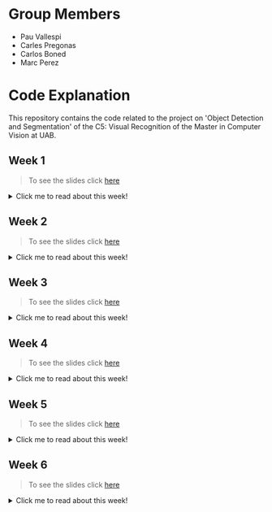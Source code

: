 # Group Members
- Pau Vallespi
- Carles Pregonas
- Carlos Boned
- Marc Perez

# Code Explanation
This repository contains the code related to the project on 'Object Detection and Segmentation' of the C5: Visual Recognition of the Master in Computer Vision at UAB.

## Week 1
>To see the slides click [here](https://docs.google.com/presentation/d/1CoujhU4kM0HRyDuOHyaCCPdV8Ej7_X9nboHhPHJPP5E/edit?usp=sharing)  

<details>
  <summary>Click me to read about this week!</summary>

### Instructions
To run the training process, follow these steps:

1. **Set Up Environment:**
   - Make sure you have all the necessary dependencies installed. You can check the requirements in the project's `requirements.txt` file.
   - Ensure that you have access to the MCV server or set up the environment locally.

2. **Clone the Repository:**
```bash 
git clone https://github.com/marcps8/MCV-C5-G1.git
```

3. **Install requirements** 
```bash
pip install -r requirements.txt
```

4. **Run the code**
```bash
usage: model_normal.py [-h] [--load-model] [--save-plots]

optional arguments:
  -h, --help    show this help message and exit
  --load-model  Loads model from path specified in code.
  --save-plots  Stores plots to paths specified in code.
```
There are two arguments that can be used, `load-model` and `save-plots`. The first one loads the model from a specified path in the code whereas the second stores the plots in `jpg` files to the paths in the code.

</details>


## Week 2

>To see the slides click [here](https://docs.google.com/presentation/d/10djQgyC_lXfmIj28mknT_SJXyfd-LtPIwiabJMvIgsA/edit#slide=id.g2bed5711158_1_7) 

<details>
  <summary>Click me to read about this week!</summary>

### Instructions

To run the evaluation process for object detection models, follow these steps:

1. **Set Up Environment:**
   - Ensure that you have all the necessary dependencies installed. You can check the requirements in the project's `requirements.txt` file.
   - Make sure you have access to the MCV server or set up the environment locally.

2. **Clone the Repository:**
   ```bash 
   git clone https://github.com/marcps8/MCV-C5-G1.git
3. **Install requirements** 
```bash
pip install -r requirements.txt
```

4. **Run the code**
  * Evaluation Script

The evaluation script evaluates object detection models using pre-trained weights on the KITTI-MOTS dataset. This involves using the evaluation.py file. Below are the instructions for running the evaluation:

Navigate to the project directory.

Run the following command in the terminal:

```bash
usage: python evaluation.py --model-index MODEL_INDEX
```
Replace MODEL_INDEX with the index of the model you want to evaluate. Choose 0 for Faster R-CNN and 1 for Mask R-CNN.
The evaluation results will be saved in the results/evaluation/{model_name} directory.

The evaluation script utilizes the inference.py and dataset.py files to perform inference and handle dataset loading, respectively.

  * Inference Script

Additionally, you can run the inference script separately to perform inference using the object detection models on new images. This involves using the inference.py file. Here's how to do it:

Navigate to the project directory.

Run the following command in the terminal:

```bash
python inference.py --model-index MODEL_INDEX --mode MODE
```

Replace MODEL_INDEX with the index of the model you want to use (0 for Faster R-CNN and 1 for Mask R-CNN), and MODE with either "training" or "testing" depending on the dataset mode.

The inference results will be saved in the results/{model_name}/{dataset_mode}/{image_name} directory for each image processed.

The inference script utilizes the inference.py file for running inference and dataset.py for handling dataset loading.

These scripts provide a comprehensive toolset for evaluating and performing inference with object detection models trained on the KITTI-MOTS dataset.
</details>

## Week 3

>To see the slides click [here](https://docs.google.com/presentation/d/1CkdWHK1STnMNZHGVYpRNxGoxr4cdO-IuxOuMx7xC8kc/edit?usp=sharing) 

<details>
  <summary>Click me to read about this week!</summary>

### Instructions

To run the evaluation process for object detection models, follow these steps:

1. **Set Up Environment:**
   - Ensure that you have all the necessary dependencies installed. You can check the requirements in the project's `requirements.txt` file.
   - Make sure you have access to the MCV server or set up the environment locally.

2. **Clone the Repository:**
   ```bash 
   git clone https://github.com/marcps8/MCV-C5-G1.git
3. **Install requirements** 
```bash
pip install -r requirements.txt
```

4. **Run the code**
  * Resnet50 Image Retrieval

This script evaluates the image retrieval with a specified number of elements using Resnet50, showing the precision@1, precision@5 and MAP. It uses the MIT_split/train as database and MIT_split/test as queries.

Navigate to the project directory.

Run the following command in the terminal:

```bash
usage: python resnet_retrieval.py --k K_NEIGHBOURS --method RETRIEVAL_METHOD
```
Replace K_NEIGHBOURS with the number of neihbours to perform the retrieval metrics and RETRIEVAL_METHOD with a string as KNN, NN or FAISS (by default KNN).

  * Metric Learning Script 

This script provides functionalities for training and evaluating a metric learning model for image retrieval using a siamese or triplet network architecture.
Navigate to the project directory.
Run the following command in the terminal to execute the script for evaluation:
```bash
python metric_learning.py --process eval
```
The rest of the arguments (optional) are the following:
`--out-path` is the path to the output directory. Default is `/export/home/group01/MCV-C5-G1/Week3/`.
`--embed-size` is the embedding size for the metric learning model. Default is `32`.
`--batch-size` as batch size for training. Default is `64`.
`--arch-type`, the architecture type for the metric learning model. Choose between `siamese` or `triplet`. Default is `siamese`.
`--epochs` for number of epochs for training. Default is `10`.
`--process` defines the process to execute. Choose between `eval` for evaluation and `retrieve` for retrieval. Default is `eval`.

  * Coco retrieval 

The ```bash coco_retrieval.py``` script performs image retrieval using a pre-trained Faster R-CNN model fine-tuned on COCO dataset. It extracts features from the database images and performs k-nearest neighbor (k-NN) search to retrieve similar images for validation and test datasets. The script also includes visualization of t-SNE transformed features and COCO class-based color-coded plots. It supports training, evaluation, and visualization functionalities.

Run the following command in the terminal to execute the script:
```bash
python coco_retrieval.py
```
</details>

## Week 4

>To see the slides click [here](https://docs.google.com/presentation/d/1DmCwsStIktRPHN3IOHt3m_z29UOQlXI_Cq2a6QjipuM/edit?usp=sharing) 

<details>
  <summary>Click me to read about this week!</summary>
</details>

## Week 5

>To see the slides click [here](https://docs.google.com/presentation/d/1M1VadhiROXX68Dbb5Q60gxvGzTkFQ2q84CkjliEygQU/edit?usp=sharing) 

<details>
  <summary>Click me to read about this week!</summary>
  
### Instructions

To run the evaluation process for object detection models, follow these steps:

1. **Set Up Environment:**
  - Ensure that you have all the necessary dependencies installed. You can check the requirements in the project's `requirements.txt` file.
  - Make sure you have access to the MCV server or set up the environment locally.

2. **Clone the Repository:**
```bash 
git clone https://github.com/marcps8/MCV-C5-G1.git
```

3. **Install requirements** 
```bash
pip install -r requirements.txt
```

4. **Run the code**

To perform the captions analysis and generate the keywords and verbs to generate new captions just run the following: 
```bash
CPU usage: python data_analysis_verbs.py
GPU usage: sbatch data_analysis
```
It will generate a sentences_info_more_500.txt file on the main root with all the nouns-verbs pairs for generating the captions with ChatGPT 3.5

In purpose to generate new images for our training, we use a script that gets a prompt and a model ID and generates new images.
```bash
usage: image_generator.py [-h] [--prompt PROMPT] [--model MODEL] 

optional arguments:
  -h, --help            show this help message and exit
  --prompt PROMPT: Prompt to generate the image.
  --model MODEL: Model ID of the model we want to generate the image with , must be one of [
        stabilityai/stable-diffusion-2-1,
        stabilityai/sd-turbo,
        stabilityai/stable-diffusion-xl-base-1.0,
        stabilityai/sdxl-turbo,
    ].
```

The training process starts by specifying the number of epochs, the embed size and the batch size. In order to run the training of the text2image model, you can run the following:
```bash
usage: txt2img_train.py [-h] [--embed-size EMBED_SIZE] [--batch-size BATCH_SIZE] [--epochs EPOCHS] [--sample-size SAMPLE_SIZE]

optional arguments:
  -h, --help            show this help message and exit
  --embed-size EMBED_SIZE: Embed size used for the features.
  --batch-size BATCH_SIZE: Batch size used in the training.
  --epochs EPOCHS: Number of epochs.
  --sample-size SAMPLE_SIZE: Float [0, 1] indicating the amount of data to use from the train dataset.
```
  
The retrieval process uses a model already trained and it generates results for each caption in the validation set. It can be run using the following command:
```bash
usage: txt2img_retrieve.py [-h] [--embed-size EMBED_SIZE] [--batch-size BATCH_SIZE] [--model-name MODEL_NAME] [--embed-name EMBED_NAME]

optional arguments:
  -h, --help            show this help message and exit
  --embed-size EMBED_SIZE: Embed size used for the features.
  --batch-size BATCH_SIZE: Batch size used in the training.
  --model-name MODEL_NAME: Weights filename used for the model.
  --embed-name EMBED_NAME: Weights filename used for the embbeding layer.
```

The results will be stored under the Week5/results folder, in the format of a dictionary where each key is the caption and the value an array containing five image ids (the five nearest neighbors).
</details>

## Week 6

>To see the slides click [here](https://docs.google.com/presentation/d/1e4rXhry45dk7iETQhAZtwQnHOqcaaPmtLEb1_aHjoS8/edit?usp=sharing) 

<details>
  <summary>Click me to read about this week!</summary>

### Instructions

To run the evaluation process for object detection models, follow these steps:

1. **Set Up Environment:**
   - Ensure that you have all the necessary dependencies installed. You can check the requirements in the project's `Week6/requirements.txt` file.
   - Make sure you have access to the MCV server or set up the environment locally.
2. **Clone the Repository:**
```bash 
git clone https://github.com/marcps8/MCV-C5-G1.git
```

3. **Install requirements** 
```bash
pip install -r requirements.txt
```
4. **Run the code**
* **Data Augmentation**: You can see the code of the generation of data in `utils/generate_samples.py`. It can be run by simply running `python` with the script name. Afterward, the `utils/face_cropper.py` script has to be run to crop the faces from the images. Please, update all paths to match whatever is necessary.
* **Downsampling**: The script using for downsampling data can be found in `utils/downsample_data.py`. As before, it can be run by simply calling `python` and the name of the script.
* **Image-only classifier**: Within the `models` folder, you can find files with structure `X_augmentation_IncephtionResnetV1.py`, where X can be either `baseline`, `augmented`, or `undersampled`. These files follow the same structure as the one given as an example.

* To execute the multimodal part you have the files with the *fuse* extensions in the same folder. The file to execute all the training parts is the file `fuse_training.py`. In this file you have a parser with the following args:
```bash
usage: train_fuse.py [-h] [--load-model] [--save-plots]

optional arguments:
  -h, --help    show this help message and exit
  --combined_loss  Flag to add the domain combined loss.
  --model_name  Stores the model; paths specified in code.
  --batch_size The batch size
  --epochs Number of epochs to train
```
Other variables are hardcoded in the file, for example, the audio strategy or the way to combine the embeddings of different modalities, refer to the file `fuse_training.py` to do the proposed changes.

5 **Evaluate the code**

To evaluate the trained models, see the **evaluation** folder readme with a test example

</details>
